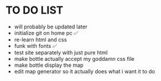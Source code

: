 # TO DO LIST

- will probably be updated later
- initialize git on home pc ✅
- re-learn html and css
- funk with fonts ✅
- test site separately with just pure html
- make bottle actually accept my goddamn css file
- make bottle display the map
- edit map generator so it actually does what i want it to do

<!-- doign this rn -->
